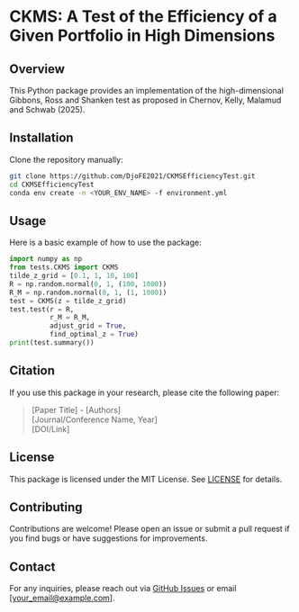 # CKMS: A Test of the Efficiency of a Given Portfolio in High Dimensions

## Overview

This Python package provides an implementation of the high-dimensional Gibbons, Ross and Shanken test as proposed in Chernov, Kelly, Malamud and Schwab (2025). 

## Installation

Clone the repository manually:

```bash
git clone https://github.com/DjoFE2021/CKMSEfficiencyTest.git
cd CKMSEfficiencyTest
conda env create -n <YOUR_ENV_NAME> -f environment.yml
```

## Usage
Here is a basic example of how to use the package:
```python
import numpy as np
from tests.CKMS import CKMS
tilde_z_grid = [0.1, 1, 10, 100]
R = np.random.normal(0, 1, (100, 1000))
R_M = np.random.normal(0, 1, (1, 1000))
test = CKMS(z = tilde_z_grid)
test.test(r = R,
          r_M = R_M,
          adjust_grid = True,
          find_optimal_z = True)
print(test.summary())
```

## Citation
If you use this package in your research, please cite the following paper:

> [Paper Title] - [Authors]  
> [Journal/Conference Name, Year]  
> [DOI/Link]

## License

This package is licensed under the MIT License. See [LICENSE](LICENSE) for details.

## Contributing

Contributions are welcome! Please open an issue or submit a pull request if you find bugs or have suggestions for improvements.

## Contact
For any inquiries, please reach out via [GitHub Issues](https://github.com/DjoFE2021/CKMSEfficiencyTest.git/issues) or email [your_email@example.com].

